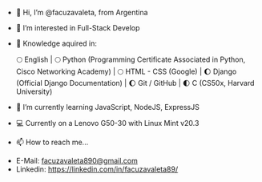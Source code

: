- 👋 Hi, I’m @facuzavaleta, from Argentina

- 👀 I’m interested in Full-Stack Develop

- 📖 Knowledge aquired in:

   🌕 English |
   🌕 Python (Programming Certificate Associated in Python, Cisco Networking Academy) |
   🌕 HTML - CSS (Google) |
   🌔 Django (Official Django Documentation) | 
   🌔 Git / GitHub | 
   🌓 C (CS50x, Harvard University)
 
- 🌱 I’m currently learning JavaScript, NodeJS, ExpressJS

- 💻 Currently on a Lenovo G50-30 with Linux Mint v20.3

- 📫 How to reach me...
*   E-Mail: facuzavaleta890@gmail.com
*   Linkedin: https://linkedin.com/in/facuzavaleta89/

<!---
facuzavaleta/facuzavaleta is a ✨ special ✨ repository because its `README.md` (this file) appears on your GitHub profile.
You can click the Preview link to take a look at your changes.
--->
